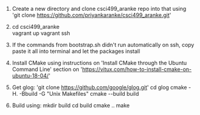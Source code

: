 1) Create a new directory and clone csci499_aranke repo into that using 'git clone https://github.com/priyankaranke/csci499_aranke.git'

2) cd csci499_aranke  
   vagrant up
   vagrant ssh

3) If the commands from bootstrap.sh didn't run automatically on ssh, copy paste it 
all into terminal and let the packages install

4) Install CMake using instructions on 'Install CMake through the Ubuntu Command Line'
section on 'https://vitux.com/how-to-install-cmake-on-ubuntu-18-04/'

5) Get glog: 
'git clone https://github.com/google/glog.git'
cd glog
cmake -H. -Bbuild -G "Unix Makefiles"
cmake --build build

6) Build using:
mkdir build
cd build
cmake ..
make